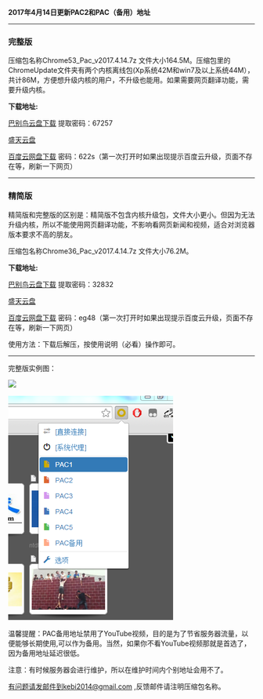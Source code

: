 **2017年4月14日更新PAC2和PAC（备用）地址**

***

### 完整版

压缩包名称Chrome53_Pac_v2017.4.14.7z 文件大小164.5M。压缩包里的ChromeUpdate文件夹有两个内核离线包(Xp系统42M和win7及以上系统44M），共计86M，方便想升级内核的用户，不升级也能用。如果需要网页翻译功能，需要升级内核。

**下载地址:**

[巴别鸟云盘下载](http://www.babel.cc/share.do?s=1701456311944183) 提取密码：67257

[盛天云盘](http://pan.stnts.com/s/a8NqpKE)

[百度云网盘下载](http://pan.baidu.com/s/1eSDteWq) 密码：622s（第一次打开时如果出现提示百度云升级，页面不存在等，刷新一下网页）


***

### 精简版

精简版和完整版的区别是：精简版不包含内核升级包，文件大小更小。但因为无法升级内核，所以不能使用网页翻译功能，不影响看网页新闻和视频，适合对浏览器版本要求不高的朋友。

压缩包名称Chrome36_Pac_v2017.4.14.7z 文件大小76.2M。

**下载地址:**

[巴别鸟云盘下载](http://www.babel.cc/share.do?s=5188384123137629) 提取密码：32832

[盛天云盘](http://pan.stnts.com/s/ZDm1sLb)

[百度云网盘下载](http://pan.baidu.com/s/1kVLWxP9) 密码：eg48（第一次打开时如果出现提示百度云升级，页面不存在等，刷新一下网页）


使用方法：下载后解压，按使用说明（必看）操作即可。


***

完整版实例图：

![](https://raw.githubusercontent.com/Alvin9999/pac2/master/pac新版1.png)

![](https://raw.githubusercontent.com/Alvin9999/crp_up/master/pac12.PNG)

温馨提醒：PAC备用地址禁用了YouTube视频，目的是为了节省服务器流量，以便能够长期使用,可以作为备用。当然，如果你不看YouTube视频那就是首选了，因为备用地址延迟很低。

注意：有时候服务器会进行维护，所以在维护时间内个别地址会用不了。



有问题请发邮件到kebi2014@gmail.com ,反馈邮件请注明压缩包名称。
